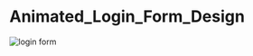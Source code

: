 
<h1>Animated_Login_Form_Design</h1>


![login form](https://user-images.githubusercontent.com/64365302/112882261-1c12df80-90a3-11eb-8c5e-1a7a8358421f.jpg)

